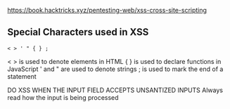 https://book.hacktricks.xyz/pentesting-web/xss-cross-site-scripting
## Special Characters used in XSS
```
< > ' " { } ;
```
< > is used to denote elements in HTML
{ } is used to declare functions in JavaScript
' and " are used to denote strings
; is used to mark the end of a statement

DO XSS WHEN THE INPUT FIELD ACCEPTS UNSANTIZED INPUTS
Always read how the input is being processed